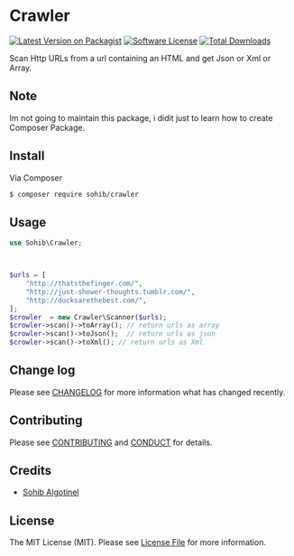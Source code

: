 # Crawler

[![Latest Version on Packagist][ico-version]][link-packagist]
[![Software License][ico-license]](LICENSE.md)
[![Total Downloads][ico-downloads]][link-downloads]


Scan Http URLs from a url containing an HTML  and get Json or Xml or Array.

## Note 
Im not going to maintain this package, i didit just to learn how to create Composer Package. 

## Install

Via Composer

``` bash
$ composer require sohib/crawler
```

## Usage

``` php
use Sohib\Crawler;



$urls = [
    "http://thatsthefinger.com/",
    "http://just-shower-thoughts.tumblr.com/",
    "http://ducksarethebest.com/",
];
$crowler  = new Crawler\Scanner($urls);
$crowler->scan()->toArray(); // return urls as array 
$crowler->scan()->toJson();  // return urls as json
$crowler->scan()->toXml(); // return urls as Xml
```

## Change log

Please see [CHANGELOG](CHANGELOG.md) for more information what has changed recently.


## Contributing

Please see [CONTRIBUTING](CONTRIBUTING.md) and [CONDUCT](CONDUCT.md) for details.


## Credits

- [Sohib Algotinel][link-author]

## License

The MIT License (MIT). Please see [License File](LICENSE.md) for more information.

[ico-version]: https://img.shields.io/packagist/v/sohib/crawler.svg?style=flat-square
[ico-license]: https://img.shields.io/badge/license-MIT-brightgreen.svg?style=flat-square

[ico-downloads]: https://img.shields.io/packagist/dt/sohib/crawler.svg?style=flat-square
[link-packagist]: https://packagist.org/packages/sohib/crawler

[link-downloads]: https://packagist.org/packages/sohib/crawler
[link-author]: https://github.com/sohib
[link-contributors]: ../../contributors
